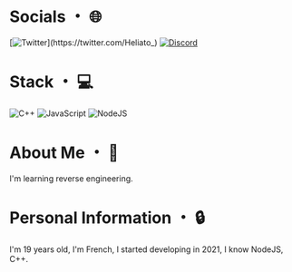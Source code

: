 # Socials ・ 🌐

[![Twitter](https://img.shields.io/twitter/url/https/twitter.com/cloudposse.svg?style=social&label=%40Heliato_)](https://twitter.com/Heliato_)
[![Discord](https://img.shields.io/badge/Discord-%237289DA.svg?logo=discord&logoColor=white)](https://github.com/Heliato)

# Stack ・ 💻

![C++](https://img.shields.io/badge/-C++-blue?logo=cplusplus)
![JavaScript](https://img.shields.io/badge/javascript-%23323330.svg?style=for-the-badge&logo=javascript&logoColor=%23F7DF1E)
![NodeJS](https://img.shields.io/badge/node.js-6DA55F?style=for-the-badge&logo=node.js&logoColor=white)

# About Me ・ 📄

I'm learning reverse engineering.

# Personal Information ・ 🔒

I'm 19 years old, I'm French, I started developing in 2021, I know NodeJS, C++.
